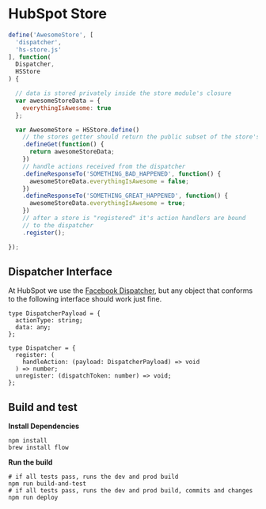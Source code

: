 # HubSpot Store

```javascript
define('AwesomeStore', [
  'dispatcher',
  'hs-store.js'
], function(
  Dispatcher,
  HSStore
) {

  // data is stored privately inside the store module's closure
  var awesomeStoreData = {
    everythingIsAwesome: true
  };

  var AwesomeStore = HSStore.define()
    // the stores getter should return the public subset of the store's data
    .defineGet(function() {
      return awesomeStoreData;
    })
    // handle actions received from the dispatcher
    .defineResponseTo('SOMETHING_BAD_HAPPENED', function() {
      awesomeStoreData.everythingIsAwesome = false;
    })
    .defineResponseTo('SOMETHING_GREAT_HAPPENED', function() {
      awesomeStoreData.everythingIsAwesome = true;
    })
    // after a store is "registered" it's action handlers are bound
    // to the dispatcher
    .register();

});
```

## Dispatcher Interface

At HubSpot we use the [Facebook Dispatcher](https://github.com/facebook/flux), but any object that conforms to the following interface should work just fine.

```
type DispatcherPayload = {
  actionType: string;
  data: any;
};

type Dispatcher = {
  register: (
    handleAction: (payload: DispatcherPayload) => void
  ) => number;
  unregister: (dispatchToken: number) => void;
};
```

## Build and test

**Install Dependencies**

```
npm install
brew install flow
```

**Run the build**
```
# if all tests pass, runs the dev and prod build
npm run build-and-test
# if all tests pass, runs the dev and prod build, commits and changes
npm run deploy
```
